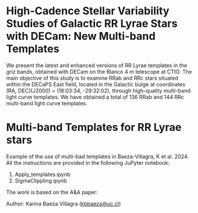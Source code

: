 # High-Cadence Stellar Variability Studies of Galactic RR Lyrae Stars with DECam: New Multi-band Templates
We present the latest and enhanced versions of RR Lyrae templates in the griz bands, obtained with DECam on the Blanco 4 m telescope at CTIO. The main objective of this study is to examine RRab and RRc stars situated within the DECaPS East field, located in the Galactic bulge at coordinates (RA, DEC)(J2000) = (18:03:34, -29:32:02), through high-quality multi-band light curve templates. We have obtained a total of 136 RRab and 144 RRc multi-band light curve templates.

# Multi-band Templates for RR Lyrae stars

Example of the use of multi-bad templates in Baeza-Villagra, K et al. 2024. 
All the instructions are provided in the following JuPyter notebook:
1. Apply_templates.ipynb
2. SigmaClippling.ipynb

The work is based on the A&A paper: 

Author: Karina Baeza Villagra (kbbaeza@uc.cl)


